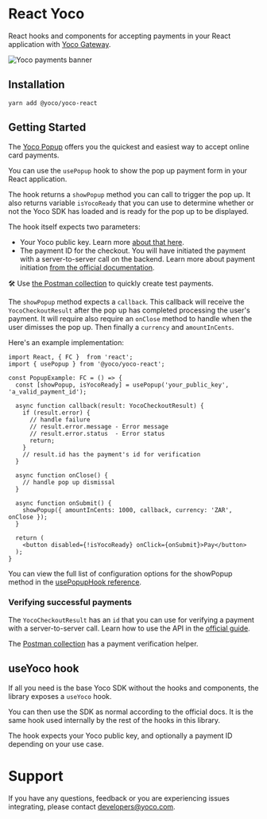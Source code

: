 # React Yoco
React hooks and components for accepting payments in your React application with [Yoco Gateway](https://www.yoco.com/za/yoco-gateway/).

![Yoco payments banner](https://ps.w.org/yoco-payment-gateway/assets/banner-1544x500.png?rev=2683672)

## Installation

```
yarn add @yoco/yoco-react
```
## Getting Started

The [Yoco Popup](https://developer.yoco.com/online/popup/popup) offers you the quickest and easiest way to accept online card payments.

You can use the `usePopup` hook to show the pop up payment form in your React application.

The hook returns a `showPopup` method you can call to trigger the pop up. It also returns variable `isYocoReady` that you can use to determine whether or not the Yoco SDK has loaded and is ready for the pop up to be displayed.

The hook itself expects two parameters:
- Your Yoco public key. Learn more [about that here](https://developer.yoco.com/online/resources/integration-keys).
- The payment ID for the checkout. You will have initiated the payment with a server-to-server call on the backend. Learn more about payment initiation [from the official documentation](https://deploy-preview-38--modest-shannon-b4f7f0.netlify.app/blackbird/sdk/accept-payments#2-initiate-a-payment).

🛠️ Use [the Postman collection](./docs/YocoBlackbirdv1.0.0.postman_collection.json) to quickly create test payments.

The `showPopup` method expects a `callback`. This callback will receive the `YocoCheckoutResult` after the pop up has completed processing the user's payment.
It will require also require an `onClose` method to handle when the user dimisses the pop up.
Then finally a `currency` and `amountInCents`.

Here's an example implementation:

```tsx
import React, { FC }  from 'react';
import { usePopup } from '@yoco/yoco-react';

const PopupExample: FC = () => {
  const [showPopup, isYocoReady] = usePopup('your_public_key', 'a_valid_payment_id');

  async function callback(result: YocoCheckoutResult) {
    if (result.error) {
      // handle failure
      // result.error.message - Error message
      // result.error.status  - Error status
      return;
    }
    // result.id has the payment's id for verification
  }

  async function onClose() {
    // handle pop up dismissal
  }

  async function onSubmit() {
    showPopup({ amountInCents: 1000, callback, currency: 'ZAR', onClose });
  }

  return (
    <button disabled={!isYocoReady} onClick={onSubmit}>Pay</button>
  );
}
```

You can view the full list of configuration options for the showPopup method in the [usePopupHook reference](./docs/usePopupHook.md).

### Verifying successful payments

The `YocoCheckoutResult` has an `id` that you can use for verifying a payment with a server-to-server call.
Learn how to use the API in the [official guide](https://deploy-preview-38--modest-shannon-b4f7f0.netlify.app/blackbird/sdk/save-card-during-payment#6-optional-verify-the-payment-succeeded).

The [Postman collection](./docs/YocoBlackbirdv1.0.0.postman_collection.json) has a payment verification helper.

## useYoco hook

If all you need is the base Yoco SDK without the hooks and components, the library exposes a `useYoco` hook.

You can then use the SDK as normal according to the official docs. It is the same hook used internally by the rest of the hooks in this library.

The hook expects your Yoco public key, and optionally a payment ID depending on your use case.
# Support

If you have any questions, feedback or you are experiencing issues integrating, please contact developers@yoco.com.

